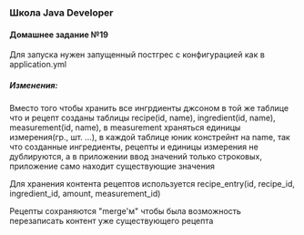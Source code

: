 ### Школа Java Developer
#### Домашнее задание №19

Для запуска нужен запущенный постгрес с конфигурацией как в application.yml

##### Изменения: 

Вместо того чтобы хранить все ингрдиенты джсоном в той же таблице что и рецепт созданы таблицы recipe(id, name), ingredient(id, name), measurement(id, name), в measurement храняться единицы измерения(гр., шт. ...), в каждой таблице юник констрейнт на name, так что созданные ингредиенты, рецепты и единицы измерения не дублируются, а в приложении ввод значений только строковых, приложение само находит существующие значения

Для хранения контента рецептов используется recipe_entry(id, recipe_id, ingredient_id, amount, measurement_id)

Рецепты сохраняются "merge'м" чтобы была возможность перезаписать контент уже существующего рецепта
